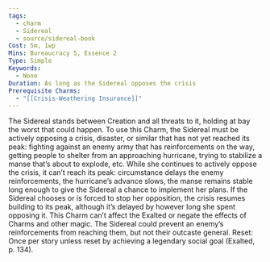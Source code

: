 ```yaml
---
tags:
  - charm
  - Sidereal
  - source/sidereal-book
Cost: 5m, 1wp
Mins: Bureaucracy 5, Essence 2
Type: Simple
Keywords:
  - None
Duration: As long as the Sidereal opposes the crisis
Prerequisite Charms:
  - "[[Crisis-Weathering Insurance]]"
---
```

The Sidereal stands between Creation and all threats to it, holding at bay the worst that could happen. To use this Charm, the Sidereal must be actively opposing a crisis, disaster, or similar that has not yet reached its peak: fighting against an enemy army that has reinforcements on the way, getting people to shelter from an approaching hurricane, trying to stabilize a manse that’s about to explode, etc. While she continues to actively oppose the crisis, it can’t reach its peak: circumstance delays the enemy reinforcements, the hurricane’s advance slows, the manse remains stable long enough to give the Sidereal a chance to implement her plans. If the Sidereal chooses or is forced to stop her opposition, the crisis resumes building to its peak, although it’s delayed by however long she spent opposing it. This Charm can’t affect the Exalted or negate the effects of Charms and other magic. The Sidereal could prevent an enemy’s reinforcements from reaching them, but not their outcaste general. Reset: Once per story unless reset by achieving a legendary social goal (Exalted, p. 134).